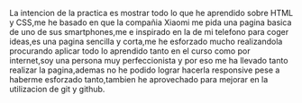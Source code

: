 La intencion de la practica es mostrar todo lo que he aprendido sobre HTML y CSS,me he basado en que la compañia Xiaomi me pida una  pagina basica de uno de sus smartphones,me e inspirado en la de mi telefono para coger ideas,es una pagina sencilla y corta,me he esforzado mucho realizandola procurando aplicar todo lo aprendido tanto en el curso como por internet,soy una persona muy perfeccionista y por eso me ha llevado tanto realizar la pagina,ademas no he podido lograr hacerla responsive pese a haberme esforzado tanto,tambien he aprovechado para mejorar en la utilizacion de git y github.
